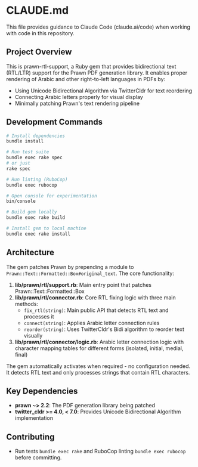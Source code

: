 # CLAUDE.md

This file provides guidance to Claude Code (claude.ai/code) when working with code in this repository.

## Project Overview

This is prawn-rtl-support, a Ruby gem that provides bidirectional text (RTL/LTR) support for the Prawn PDF generation library. It enables proper rendering of Arabic and other right-to-left languages in PDFs by:
- Using Unicode Bidirectional Algorithm via TwitterCldr for text reordering
- Connecting Arabic letters properly for visual display
- Minimally patching Prawn's text rendering pipeline

## Development Commands

```bash
# Install dependencies
bundle install

# Run test suite
bundle exec rake spec
# or just
rake spec

# Run linting (RuboCop)
bundle exec rubocop

# Open console for experimentation
bin/console

# Build gem locally
bundle exec rake build

# Install gem to local machine
bundle exec rake install
```

## Architecture

The gem patches Prawn by prepending a module to `Prawn::Text::Formatted::Box#original_text`. The core functionality:

1. **lib/prawn/rtl/support.rb**: Main entry point that patches Prawn::Text::Formatted::Box
2. **lib/prawn/rtl/connector.rb**: Core RTL fixing logic with three main methods:
   - `fix_rtl(string)`: Main public API that detects RTL text and processes it
   - `connect(string)`: Applies Arabic letter connection rules
   - `reorder(string)`: Uses TwitterCldr's Bidi algorithm to reorder text visually
3. **lib/prawn/rtl/connector/logic.rb**: Arabic letter connection logic with character mapping tables for different forms (isolated, initial, medial, final)

The gem automatically activates when required - no configuration needed. It detects RTL text and only processes strings that contain RTL characters.

## Key Dependencies

- **prawn ~> 2.2**: The PDF generation library being patched
- **twitter_cldr >= 4.0, < 7.0**: Provides Unicode Bidirectional Algorithm implementation

## Contributing

- Run tests `bundle exec rake` and RuboCop linting `bundle exec rubocop` before committing.
